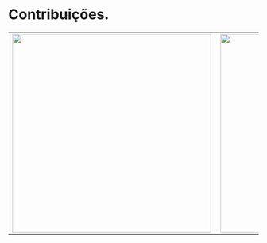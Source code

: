 # Contribuições.
<center>
<table>
  <tr>
      <td><img width="400px" align="left" src="https://github-readme-stats.vercel.app/api/top-langs/?username=victorhugolgr&hide=html&layout=compact" /></td>
      <td><img width="400px" align="left" src="https://github-readme-stats.vercel.app/api?username=victorhugolgr" /></td>
  </tr>  
    <!-- <tr>
      <td><img width="400px" align="left" src="https://github-readme-stats.vercel.app/api/pin/?username=victorhugolgr&repo=comanda-blue&theme=cobalt" /></td>
      <td><img width="400px" align="left" src="https://github-readme-stats.vercel.app/api/pin/?username=murilothink&repo=Sistema-Minhas-Financas-API&theme=cobalt" /></td>
  </tr>  --!>
</table>
</center>
